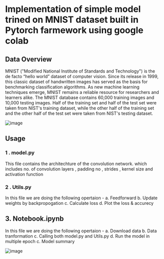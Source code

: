 # Implementation of simple model trined on MNIST dataset built in Pytorch farmework using google colab
## Data Overview
MNIST ("Modified National Institute of Standards and Technology") is the de facto “hello world” dataset of computer vision. Since its release in 1999, this classic dataset of handwritten images has served as the basis for benchmarking classification algorithms. As new machine learning techniques emerge, MNIST remains a reliable resource for researchers and learners alike. The MNIST database contains 60,000 training images and 10,000 testing images. Half of the training set and half of the test set were taken from NIST's training dataset, while the other half of the training set and the other half of the test set were taken from NIST's testing dataset.

![image](https://github.com/code4koustav/ERA---First-Neural-Network/assets/92668707/d278c429-63e7-4a2f-9cd1-565e65ca9c0e)

## Usage
### 1 . model.py
This file contains the architechture of the convolution network.
which includes no. of convolution layers , padding no , strides , kernel size and activation function

### 2  . Utils.py
In this file we are doing the following opertaion -
  a. Feedforward
  b. Update weights by backpropogation
  c. Calculate loss
  d. Plot the loss & accurecy

## 3. Notebook.ipynb
In this file we are doing the following opertaion -
  a. Download data
  b. Data tranformation
  c. Calling both model.py and Utils.py
  d. Run the model in multiple epoch
  c. Model summary
  
  
  ![image](https://github.com/code4koustav/ERA---First-Neural-Network/assets/92668707/fde6da01-89b3-479c-a618-4a1a55ae48d1)


